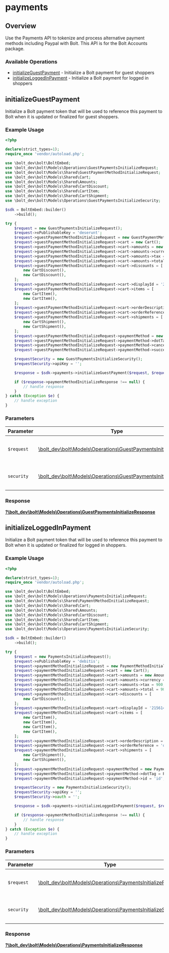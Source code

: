 # payments

## Overview

Use the Payments API to tokenize and process alternative payment methods including Paypal with Bolt. This API is for the Bolt
Accounts package.


### Available Operations

* [initializeGuestPayment](#initializeguestpayment) - Initialize a Bolt payment for guest shoppers
* [initializeLoggedInPayment](#initializeloggedinpayment) - Initialize a Bolt payment for logged in shoppers

## initializeGuestPayment

Initialize a Bolt payment token that will be used to reference this payment to
Bolt when it is updated or finalized for guest shoppers.


### Example Usage

```php
<?php

declare(strict_types=1);
require_once 'vendor/autoload.php';

use \bolt_dev\bolt\BoltEmbed;
use \bolt_dev\bolt\Models\Operations\GuestPaymentsInitializeRequest;
use \bolt_dev\bolt\Models\Shared\GuestPaymentMethodInitializeRequest;
use \bolt_dev\bolt\Models\Shared\Cart;
use \bolt_dev\bolt\Models\Shared\Amounts;
use \bolt_dev\bolt\Models\Shared\CartDiscount;
use \bolt_dev\bolt\Models\Shared\CartItem;
use \bolt_dev\bolt\Models\Shared\CartShipment;
use \bolt_dev\bolt\Models\Operations\GuestPaymentsInitializeSecurity;

$sdk = BoltEmbed::builder()
    ->build();

try {
    $request = new GuestPaymentsInitializeRequest();
    $request->xPublishableKey = 'deserunt';
    $request->guestPaymentMethodInitializeRequest = new GuestPaymentMethodInitializeRequest();
    $request->guestPaymentMethodInitializeRequest->cart = new Cart();
    $request->guestPaymentMethodInitializeRequest->cart->amounts = new Amounts();
    $request->guestPaymentMethodInitializeRequest->cart->amounts->currency = 'USD';
    $request->guestPaymentMethodInitializeRequest->cart->amounts->tax = 900;
    $request->guestPaymentMethodInitializeRequest->cart->amounts->total = 900;
    $request->guestPaymentMethodInitializeRequest->cart->discounts = [
        new CartDiscount(),
        new CartDiscount(),
    ];
    $request->guestPaymentMethodInitializeRequest->cart->displayId = '215614191';
    $request->guestPaymentMethodInitializeRequest->cart->items = [
        new CartItem(),
        new CartItem(),
    ];
    $request->guestPaymentMethodInitializeRequest->cart->orderDescription = 'Order #1234567890';
    $request->guestPaymentMethodInitializeRequest->cart->orderReference = 'order_100';
    $request->guestPaymentMethodInitializeRequest->cart->shipments = [
        new CartShipment(),
        new CartShipment(),
    ];
    $request->guestPaymentMethodInitializeRequest->paymentMethod = new PaymentMethodPaypal();
    $request->guestPaymentMethodInitializeRequest->paymentMethod->dotTag = PaymentMethodPaypalTag::Paypal;
    $request->guestPaymentMethodInitializeRequest->paymentMethod->cancel = 'www.example.com/handle_paypal_cancel';
    $request->guestPaymentMethodInitializeRequest->paymentMethod->success = 'www.example.com/handle_paypal_success';

    $requestSecurity = new GuestPaymentsInitializeSecurity();
    $requestSecurity->apiKey = '';

    $response = $sdk->payments->initializeGuestPayment($request, $requestSecurity);

    if ($response->paymentMethodInitializeResponse !== null) {
        // handle response
    }
} catch (Exception $e) {
    // handle exception
}
```

### Parameters

| Parameter                                                                                                                      | Type                                                                                                                           | Required                                                                                                                       | Description                                                                                                                    |
| ------------------------------------------------------------------------------------------------------------------------------ | ------------------------------------------------------------------------------------------------------------------------------ | ------------------------------------------------------------------------------------------------------------------------------ | ------------------------------------------------------------------------------------------------------------------------------ |
| `$request`                                                                                                                     | [\bolt_dev\bolt\Models\Operations\GuestPaymentsInitializeRequest](../../models/operations/GuestPaymentsInitializeRequest.md)   | :heavy_check_mark:                                                                                                             | The request object to use for the request.                                                                                     |
| `security`                                                                                                                     | [\bolt_dev\bolt\Models\Operations\GuestPaymentsInitializeSecurity](../../models/operations/GuestPaymentsInitializeSecurity.md) | :heavy_check_mark:                                                                                                             | The security requirements to use for the request.                                                                              |


### Response

**[?\bolt_dev\bolt\Models\Operations\GuestPaymentsInitializeResponse](../../models/operations/GuestPaymentsInitializeResponse.md)**


## initializeLoggedInPayment

Initialize a Bolt payment token that will be used to reference this payment to
Bolt when it is updated or finalized for logged in shoppers.


### Example Usage

```php
<?php

declare(strict_types=1);
require_once 'vendor/autoload.php';

use \bolt_dev\bolt\BoltEmbed;
use \bolt_dev\bolt\Models\Operations\PaymentsInitializeRequest;
use \bolt_dev\bolt\Models\Shared\PaymentMethodInitializeRequest;
use \bolt_dev\bolt\Models\Shared\Cart;
use \bolt_dev\bolt\Models\Shared\Amounts;
use \bolt_dev\bolt\Models\Shared\CartDiscount;
use \bolt_dev\bolt\Models\Shared\CartItem;
use \bolt_dev\bolt\Models\Shared\CartShipment;
use \bolt_dev\bolt\Models\Operations\PaymentsInitializeSecurity;

$sdk = BoltEmbed::builder()
    ->build();

try {
    $request = new PaymentsInitializeRequest();
    $request->xPublishableKey = 'debitis';
    $request->paymentMethodInitializeRequest = new PaymentMethodInitializeRequest();
    $request->paymentMethodInitializeRequest->cart = new Cart();
    $request->paymentMethodInitializeRequest->cart->amounts = new Amounts();
    $request->paymentMethodInitializeRequest->cart->amounts->currency = 'USD';
    $request->paymentMethodInitializeRequest->cart->amounts->tax = 900;
    $request->paymentMethodInitializeRequest->cart->amounts->total = 900;
    $request->paymentMethodInitializeRequest->cart->discounts = [
        new CartDiscount(),
    ];
    $request->paymentMethodInitializeRequest->cart->displayId = '215614191';
    $request->paymentMethodInitializeRequest->cart->items = [
        new CartItem(),
        new CartItem(),
        new CartItem(),
        new CartItem(),
    ];
    $request->paymentMethodInitializeRequest->cart->orderDescription = 'Order #1234567890';
    $request->paymentMethodInitializeRequest->cart->orderReference = 'order_100';
    $request->paymentMethodInitializeRequest->cart->shipments = [
        new CartShipment(),
        new CartShipment(),
    ];
    $request->paymentMethodInitializeRequest->paymentMethod = new PaymentMethodSavedPaymentMethod();
    $request->paymentMethodInitializeRequest->paymentMethod->dotTag = PaymentMethodSavedPaymentMethodTag::SavedPaymentMethod;
    $request->paymentMethodInitializeRequest->paymentMethod->id = 'id';

    $requestSecurity = new PaymentsInitializeSecurity();
    $requestSecurity->apiKey = '';
    $requestSecurity->oauth = '';

    $response = $sdk->payments->initializeLoggedInPayment($request, $requestSecurity);

    if ($response->paymentMethodInitializeResponse !== null) {
        // handle response
    }
} catch (Exception $e) {
    // handle exception
}
```

### Parameters

| Parameter                                                                                                            | Type                                                                                                                 | Required                                                                                                             | Description                                                                                                          |
| -------------------------------------------------------------------------------------------------------------------- | -------------------------------------------------------------------------------------------------------------------- | -------------------------------------------------------------------------------------------------------------------- | -------------------------------------------------------------------------------------------------------------------- |
| `$request`                                                                                                           | [\bolt_dev\bolt\Models\Operations\PaymentsInitializeRequest](../../models/operations/PaymentsInitializeRequest.md)   | :heavy_check_mark:                                                                                                   | The request object to use for the request.                                                                           |
| `security`                                                                                                           | [\bolt_dev\bolt\Models\Operations\PaymentsInitializeSecurity](../../models/operations/PaymentsInitializeSecurity.md) | :heavy_check_mark:                                                                                                   | The security requirements to use for the request.                                                                    |


### Response

**[?\bolt_dev\bolt\Models\Operations\PaymentsInitializeResponse](../../models/operations/PaymentsInitializeResponse.md)**

